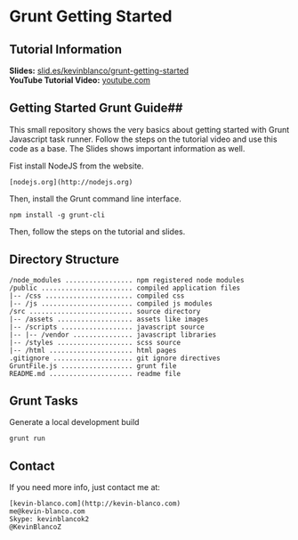 # Grunt Getting Started #

## Tutorial Information ##

**Slides:** [slid.es/kevinblanco/grunt-getting-started](http://slid.es/kevinblanco/grunt-getting-started)  
**YouTube Tutorial Video:** [youtube.com](http://youtube.com)   


## Getting Started Grunt Guide##

This small repository shows the very basics about getting started with Grunt Javascript task runner. Follow the steps on the tutorial video and use this code as a base. The Slides shows important information as well.

Fist install NodeJS from the website.

    [nodejs.org](http://nodejs.org) 

Then, install the Grunt command line interface.

    npm install -g grunt-cli

Then, follow the steps on the tutorial and slides.

## Directory Structure ##

	/node_modules ................. npm registered node modules
	/public ....................... compiled application files
	|-- /css ...................... compiled css
	|-- /js ....................... compiled js modules
	/src .......................... source directory
	|-- /assets ................... assets like images
	|-- /scripts .................. javascript source
	|-- |-- /vendor ............... javascript libraries
	|-- /styles ................... scss source
	|-- /html ..................... html pages
	.gitignore .................... git ignore directives
	GruntFile.js .................. grunt file
	README.md ..................... readme file


## Grunt Tasks ##
 
Generate a local development build

    grunt run

## Contact ##

If you need more info, just contact me at:
	
	[kevin-blanco.com](http://kevin-blanco.com) 
	me@kevin-blanco.com
	Skype: kevinblancok2
	@KevinBlancoZ